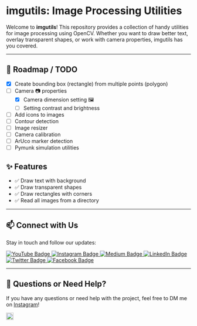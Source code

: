 
# imgutils: Image Processing Utilities

Welcome to **imgutils**! This repository provides a collection of handy utilities for image processing using OpenCV. Whether you want to draw better text, overlay transparent shapes, or work with camera properties, imgutils has you covered.

---


## 🚀 Roadmap / TODO

- [x] Create bounding box (rectangle) from multiple points (polygon)
- [ ] Camera 📷 properties
  - [x] Camera dimension setting 🖼️
  - [ ] Setting contrast and brightness
- [ ] Add icons to images
- [ ] Contour detection
- [ ] Image resizer
- [ ] Camera calibration
- [ ] ArUco marker detection
- [ ] Pymunk simulation utilities

## ✨ Features

- ✅ Draw text with background
- ✅ Draw transparent shapes
- ✅ Draw rectangles with corners
- ✅ Read all images from a directory

---

## 📫 Connect with Us

Stay in touch and follow our updates:

<p align="left">
  <a href="https://www.youtube.com/c/aiphile">
    <img src="https://img.shields.io/badge/YouTube-red?style=for-the-badge&logo=youtube&logoColor=white" alt="YouTube Badge"/>
  </a>
  <a href="https://www.instagram.com/aiphile17">
    <img src="https://img.shields.io/badge/Instagram-purple?style=for-the-badge&logo=Instagram&logoColor=white" alt="Instagram Badge"/>
  </a>
  <a href="https://medium.com/@aiphile">
    <img src="https://img.shields.io/badge/Medium-black?style=for-the-badge&logo=Medium&logoColor=white" alt="Medium Badge"/>
  </a>
  <a href="https://www.linkedin.com/company/aiphile">
    <img src="https://img.shields.io/badge/LinkedIn-blue?style=for-the-badge&logo=linkedin&logoColor=white" alt="LinkedIn Badge"/>
  </a>
  <a href="https://twitter.com/ai_phile">
    <img src="https://img.shields.io/badge/Twitter-blue?style=for-the-badge&logo=twitter&logoColor=white" alt="Twitter Badge"/>
  </a>
  <a href="https://web.facebook.com/AIPhile17">
    <img src="https://img.shields.io/badge/Facebook-blue?style=for-the-badge&logo=Facebook&logoColor=white" alt="Facebook Badge"/>
  </a>
</p>


---

## 💬 Questions or Need Help?

If you have any questions or need help with the project, feel free to DM me on [Instagram](https://www.instagram.com/aiphile17)!

<a href="https://www.instagram.com/aiphile17">
    <img src="https://img.shields.io/badge/Instagram-purple?style=for-the-badge&logo=Instagram&logoColor=white" height=20  alt="Insta Badge"/>
  </a>